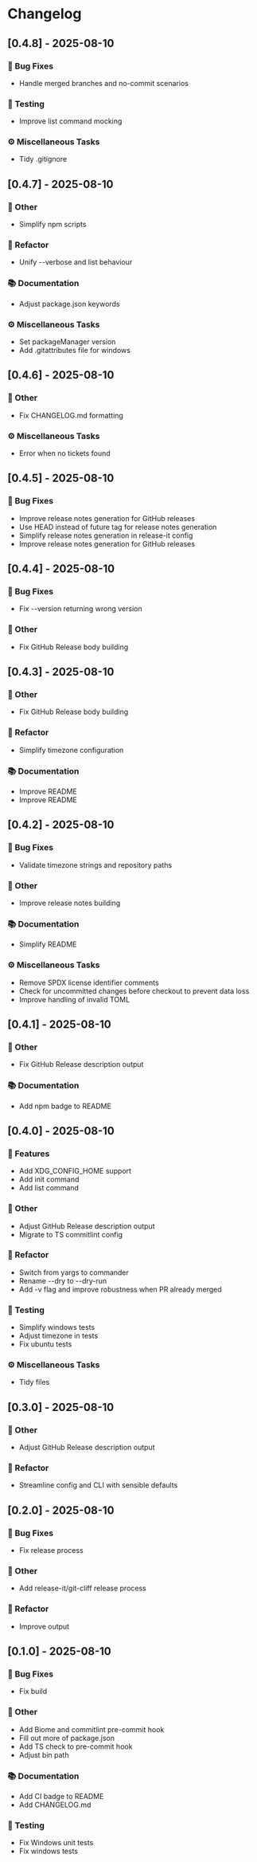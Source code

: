 # Changelog

## [0.4.8] - 2025-08-10

### 🐛 Bug Fixes

- Handle merged branches and no-commit scenarios

### 🧪 Testing

- Improve list command mocking

### ⚙️ Miscellaneous Tasks

- Tidy .gitignore

## [0.4.7] - 2025-08-10

### 💼 Other

- Simplify npm scripts

### 🚜 Refactor

- Unify --verbose and list behaviour

### 📚 Documentation

- Adjust package.json keywords

### ⚙️ Miscellaneous Tasks

- Set packageManager version
- Add .gitattributes file for windows

## [0.4.6] - 2025-08-10

### 💼 Other

- Fix CHANGELOG.md formatting

### ⚙️ Miscellaneous Tasks

- Error when no tickets found

## [0.4.5] - 2025-08-10

### 🐛 Bug Fixes

- Improve release notes generation for GitHub releases
- Use HEAD instead of future tag for release notes generation
- Simplify release notes generation in release-it config
- Improve release notes generation for GitHub releases

## [0.4.4] - 2025-08-10

### 🐛 Bug Fixes

- Fix --version returning wrong version

### 💼 Other

- Fix GitHub Release body building

## [0.4.3] - 2025-08-10

### 💼 Other

- Fix GitHub Release body building

### 🚜 Refactor

- Simplify timezone configuration

### 📚 Documentation

- Improve README
- Improve README

## [0.4.2] - 2025-08-10

### 🐛 Bug Fixes

- Validate timezone strings and repository paths

### 💼 Other

- Improve release notes building

### 📚 Documentation

- Simplify README

### ⚙️ Miscellaneous Tasks

- Remove SPDX license identifier comments
- Check for uncommitted changes before checkout to prevent data loss
- Improve handling of invalid TOML

## [0.4.1] - 2025-08-10

### 💼 Other

- Fix GitHub Release description output

### 📚 Documentation

- Add npm badge to README

## [0.4.0] - 2025-08-10

### 🚀 Features

- Add XDG_CONFIG_HOME support
- Add init command
- Add list command

### 💼 Other

- Adjust GitHub Release description output
- Migrate to TS commitlint config

### 🚜 Refactor

- Switch from yargs to commander
- Rename --dry to --dry-run
- Add -v flag and improve robustness when PR already merged

### 🧪 Testing

- Simplify windows tests
- Adjust timezone in tests
- Fix ubuntu tests

### ⚙️ Miscellaneous Tasks

- Tidy files

## [0.3.0] - 2025-08-10

### 💼 Other

- Adjust GitHub Release description output

### 🚜 Refactor

- Streamline config and CLI with sensible defaults

## [0.2.0] - 2025-08-10

### 🐛 Bug Fixes

- Fix release process

### 💼 Other

- Add release-it/git-cliff release process

### 🚜 Refactor

- Improve output

## [0.1.0] - 2025-08-10

### 🐛 Bug Fixes

- Fix build

### 💼 Other

- Add Biome and commitlint pre-commit hook
- Fill out more of package.json
- Add TS check to pre-commit hook
- Adjust bin path

### 📚 Documentation

- Add CI badge to README
- Add CHANGELOG.md

### 🧪 Testing

- Fix Windows unit tests
- Fix windows tests

